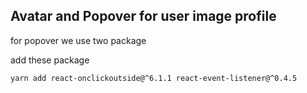 ## Avatar and Popover for user image profile

for popover we use two package

add these package

```
yarn add react-onclickoutside@^6.1.1 react-event-listener@^0.4.5
```